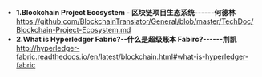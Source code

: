 - **1.Blockchain Project Ecosystem - 区块链项目生态系统------何德林**
https://github.com/BlockchainTranslator/General/blob/master/TechDoc/Blockchain-Project-Ecosystem.md
- **2.What is Hyperledger Fabric?--什么是超级账本 Fabirc?------荆凯**
http://hyperledger-fabric.readthedocs.io/en/latest/blockchain.html#what-is-hyperledger-fabric
